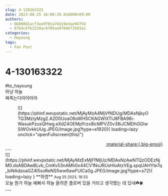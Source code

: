 ```yaml
---
slug: 4-130163322
date: 2023-08-25 16:08:29.016000+09:00
authors:
  - 0b00881acf3ea9f01a76419edae94754
  - 67b4c6fb2220ac6705aa97046f3503a1
categories:
  - Hayoung
tags:
  - Fan Post
---
```


# 4-130163322

<div class="post-container" markdown="1">
<div class="content-container md-sidebar__scrollwrap" markdown="1">

\#to_hayoung <br>하냥 하늘<br>쪄죽는다아아아아
<figure markdown="1">
![](https://phinf.wevpstatic.net/MjAyMzA4MjVfNDUg/MDAxNjkyOTQ3MzIyMzg2.A2D0UoaO6oWH5CKAGWIXTlJ8FBA96i-WasukPzusQHwg.eXdZ4OEMpYrzx8lcMPVZ0v38iJCMDhGGIwSiWOvkkUUg.JPEG/image.jpg?type=e1920){ loading=lazy onclick="openFullscreen(this)"}
</figure>


</div>
</div>

<div style="text-align: right;" markdown="1">
<a href="https://weverse.io/fromis9/fanpost/4-130163322" style="text-align: right;">:material-share:{.big-emoji}</a>
</div>
---

<div class="comments-container md-sidebar__scrollwrap" markdown="1">
<div class="comment" markdown="1">
<div class='id-container' markdown="1">
![](https://phinf.wevpstatic.net/MjAyMzExMjFfMjUz/MDAxNzAwNTQzODEzNjM0.dsABDAwBLvb_CmKv53nAMh0x44CV1NvJRUsHloAtzVEg.spqUAHYle7q_biNAdzoaGZ4l5soReNS5ww6awFUlCa0g.JPEG/image.jpg?type=s72){ loading=lazy }
**<span class="artist">하영</span>** <small>Aug 25 2023, 18:33</small><br>
</div>
<div class='comment-body' markdown="1">
오늘 뭔가 하늘 예뻐서 하늘 올려준 플로버 있을 거라고 생각했는 데 있네☘️🍀
</div>
</div>
</div>
---
